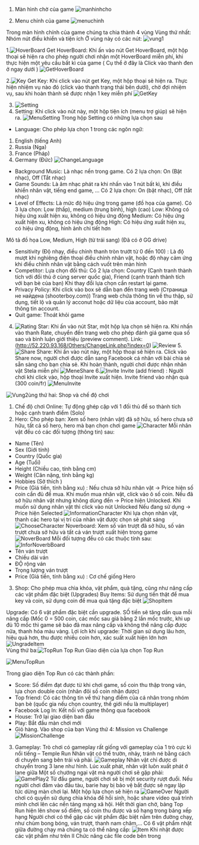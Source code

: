 1.	Màn hình chờ của game
![manhinhcho](https://user-images.githubusercontent.com/104510473/207633201-50c5400b-51bf-4fca-a1f6-ca21c31179e6.png)

2.	Menu chính của game
![menuchinh](https://user-images.githubusercontent.com/104510473/207633805-05acda0e-6508-4a2a-9eda-0e2da6823ce2.png)

Trong màn hình chính của game chúng ta chia thành 4 vùng
Vùng thứ nhất: Nhóm nút điều khiển và tiện ích
Ở vùng này có các nút:
![vung1](https://user-images.githubusercontent.com/104510473/207634326-887e1006-ce8a-4dca-b906-b29113a97312.png)






1.![HoverBoard](https://user-images.githubusercontent.com/104510473/207635215-6856ce58-d64b-49f4-8999-e629bbffb73a.png)	Get HoverBoard: Khi ấn vào nút Get HoverBoard, một hộp thoại sẽ hiện ra cho phép người chơi nhận một HoverBoard miễn phí, khi thực hiện một yêu cầu bất kì của game ( Cụ thể ở đây là Click vào thanh đen ở ngay dưới )
![GetHoverBoard](https://user-images.githubusercontent.com/104510473/207635227-94495017-dc4f-48cd-b043-1a5c1f12f55c.png)


2.![Key](https://user-images.githubusercontent.com/104510473/207638799-f5b51a84-76c3-449e-95ca-422257739326.png)	Get Key: Khi click vào nút get Key, một hộp thoại sẽ hiện ra. Thực hiện nhiệm vụ nào đó (click vào thanh trạng thái bên dưới), chờ đợi nhiệm vụ, sau khi hoàn thành sẽ được nhận 1 key miễn phí
![GetKey](https://user-images.githubusercontent.com/104510473/207639125-78b454a4-af81-4c86-b4bc-bef2996c1b8c.png)

3.	![Setting](https://user-images.githubusercontent.com/104510473/207639210-e638b23b-d448-4f20-8127-10b5ff9ef9bd.png)
4.	Setting: Khi click vào nút này, một hộp tiện ích (menu trợ giúp) sẽ hiện ra.
![MenuSetting](https://user-images.githubusercontent.com/104510473/207639310-00cdefab-3c59-49f8-995c-ebaa062df64c.png)
Trong hộp Setting có những lựa chọn sau
-	Language: Cho phép lựa chọn 1 trong các ngôn ngữ:
1.	English (tiếng Anh)
2.	Russia (Nga)
3.	France (Pháp)
4.	Germany (Đức)
![ChangeLanguage](https://user-images.githubusercontent.com/104510473/207639531-c0cff73e-9569-45cd-8c13-f2a32662267f.png)
-	Background Music: Là nhạc nền trong game. 
Có 2 lựa chọn: On (Bật nhạc), Off (Tắt nhạc)
-	Game Sounds: Là âm nhạc phát ra khi nhấn vào 1 nút bất kì, khi điều khiển nhân vật, tiếng end game, …
Có 2 lựa chọn: On (bật nhạc), Off (tắt nhạc)
-	Level of Effects: Là mức độ hiệu ứng trong game (đồ họa của game).
Có 3 lựa chọn: Low (thấp), medium (trung bình), high (cao)
Low: Không có hiệu ứng xuất hiện xu, không có hiệu ứng động
Medium: Có hiệu ứng xuất hiện xu, không có hiệu ứng động
High: Có hiệu ứng xuất hiện xu, có hiệu ứng động, hình ảnh chi tiết hơn

Mô tả đồ họa Low, Medium, High (từ trái sang) (Đã có ở GG drive)
-	Sensitivity (Độ nhạy, điều chỉnh thanh tròn trướt từ 0 đến 100) : Là độ mượt khi nghiêng điện thoại điều chỉnh nhân vật, hoặc độ nhạy cảm ứng khi điều chỉnh nhân vật bằng cách vuốt trên màn hình
-	Competitor: Lựa chọn đối thủ: Có 2 lựa chọn: Country (Cạnh tranh thành tích với đối thủ ở cùng server quốc gia), Friend (cạnh tranh thành tích với bạn bè của bạn)
Khi thay đổi lựa chọn cần restart lại game.
-	Privacy Policy: Khi click vào box sẽ dẫn bạn đến trang web (Страница не найдена (shooterboy.com)) Trang web chứa thông tin về thu thập, sử dụng, tiết lộ và quản lý acconut hoặc dữ liệu của account, bảo mật thông tin account.
-	Quit game: Thoát khỏi game


4. ![Rating](https://user-images.githubusercontent.com/104510473/207639689-45a7bf8d-d838-4f70-9df2-9ce8cf108c38.png)	Star: Khi ấn vào nút Star, một hộp lựa chọn sẽ hiện ra. Khi nhấn vào thanh Rate, chuyển đến trang web cho phép đánh giá game qua số sao và bình luận giới thiệu (preview comment). Link: (http://52.220.93.168/Others/ChangeLink.php?index=0) 
![Review](https://user-images.githubusercontent.com/104510473/207639877-94f1e3c1-e0a0-4a75-babf-00c0a4f86426.png)
5.![Share](https://user-images.githubusercontent.com/104510473/207639950-b223a8e2-3eed-415a-b282-304d0b98a0fd.png)	Share: Khi ấn vào nút này, một hộp thoại sẽ hiện ra. Click vào Share now, người chơi được dẫn sang Facebook cá nhân với bài chia sẻ sẵn sàng cho bạn chia sẻ.
Khi hoàn thành, người chơi được nhận nhân vật Stela miễn phí
![MeneShare](https://user-images.githubusercontent.com/104510473/207640042-c93cd9c6-ede6-4be1-8e48-194033ec6660.png)
6.![Invite](https://user-images.githubusercontent.com/104510473/207640233-100c829d-fac9-4d43-99ad-e7af1cbab78e.png)	Invite (add friend) : Người chơi khi click vào, hộp thoại Invite xuất hiện. Invite friend vào nhận quà (300 coin/fr)
![MenuInvite](https://user-images.githubusercontent.com/104510473/207640422-0364337c-c323-480f-98ba-158c728d45fc.png)

![Vung2](https://user-images.githubusercontent.com/104510473/207640494-6d05d771-5c1d-42e8-b145-029580a14ece.png)ùng thứ hai: Shop và chế độ chơi
1.	Chế độ chơi Online: Tự động ghép cặp với 1 đối thủ để so thành tích hoặc cạnh tranh điểm (Solo)
2.	Hero: Cho phép bạn: Xem số hero (nhân vật) đã sở hữu, số hero chưa sở hữu, tất cả số hero, hero mà bạn chọn chơi game
![Character](https://user-images.githubusercontent.com/104510473/207640603-06e4f63b-ebea-4561-9707-55a6bbf8cca6.png)
Mỗi nhân vật đều có các đối tượng (thông tin) sau:

-	Name (Tên)
-	Sex (Giới tính)
-	Country (Quốc gia)
-	Age (Tuổi)
-	Height (Chiều cao, tính bằng cm)
-	Weight (Cân nặng, tính bằng kg)
-	Hobbies (Sở thích )
-	Price (Giá tiền, tính bằng xu) : 
Nếu chưa sở hữu nhân vật -> Price hiện số coin cần đủ để mua. Khi muốn mua nhân vật, click vào ô số coin.
Nếu đã sở hữu nhân vật nhưng không dùng đến -> Price hiện Unlocked. Khi muốn sử dụng nhân vật thì click vào nút Unlocked
Nếu đang sử dụng -> Price hiện Selected
![InformationCharacter](https://user-images.githubusercontent.com/104510473/207640708-dcdcf108-202e-4f76-956d-6c2380911fc8.png)
Khi lựa chọn nhân vật, thanh các hero tại vị trí của nhân vật được chọn sẽ phát sáng 
![ChooseCharacter](https://user-images.githubusercontent.com/104510473/207640908-6b2e8964-9d5a-47a1-b18a-cac507e08328.png)
Noverboard: Xem số ván trượt đã sở hữu, số ván trượt chưa sở hữu và tất cả ván trượt xuất hiện trong game
![NoverBoard](https://user-images.githubusercontent.com/104510473/207640976-d13c82c4-210f-439e-987b-08fcdab745a8.png)
Mỗi đối tượng đều có các thuộc tính sau:![InforNoverbBoard](https://user-images.githubusercontent.com/104510473/207641110-6cb83abd-dcd8-4292-a1e7-aead052a9acb.png)
-	Tên ván trượt
-	Chiều dài ván
-	ĐỘ rộng ván
-	Trọng lượng ván trượt
-	Price (Giá tiền, tính bằng xu) :  Cơ chế giống Hero


3.	Shop: Cho phép mua chìa khóa, vật phẩm, quà tặng, cũng như nâng cấp các vật phẩm đặc biệt (Upgrades)
Buy Items: Sử dụng tiền thật để mua key và coin, sử dụng coin để mua quà tặng đặc biệt 
![ShopItem](https://user-images.githubusercontent.com/104510473/207641246-219ba3b1-67df-4fe0-bcd5-e6d355c7b818.png)
 
Upgrade: Có 6 vật phẩm đặc biệt cần upgrade. SỐ tiền sẽ tăng dần qua mỗi nâng cấp (Mốc 0 = 500 coin, các mốc sau giá bằng 2 lần mốc trước, khi up đủ 10 mốc thì game sẽ báo đã max nâng cấp và không thể nâng cấp được nữa, thanh hóa màu vàng.
Lợi ích khi upgrade: Thời gian sử dụng lâu hơn, hiệu quả hơn, thu được nhiều coin hơn, xác suất xuất hiện lớn hơn
![UngradeItem](https://user-images.githubusercontent.com/104510473/207641384-7d4058c9-f125-4066-a855-37efa0efb5cb.png)  
Vùng thứ ba:![TopRun](https://user-images.githubusercontent.com/104510473/207642155-72ab33ef-1493-47dd-8c01-aaba894e45c4.png) Top Run
Giao diện của lựa chọn Top Run

![MenuTopRun](https://user-images.githubusercontent.com/104510473/207642237-b30e8b3c-85d8-4839-86dd-c8d8035e18a8.png)



Trong giao diện Top Run có các thành phần:
-	Score: Số điểm đạt được từ khi chơi game, số coin thu thập trong ván, lựa chọn double coin (nhân đôi số coin nhận được)
-	Top friend: Có các thông tin về thứ hạng điểm của cá nhân trong nhóm bạn bè (quốc gia nếu chọn country, thế giới nếu là multiplayer)
-	Facebook Log In: Kết nối với game thông qua facebook
-	House: Trở lại giao diện ban đầu
-	Play: Bắt đầu màn chơi mới
-	Giỏ hàng. Vào shop của bạn
Vùng thứ 4: Mission vs Challenge 
![MissionChallenge](https://user-images.githubusercontent.com/104510473/207642311-e192e097-6371-4430-b9dd-479a70a7c7f6.png)
3.	Gameplay: Trò chơi có gameplay rất giống với gameplay của 1 trò cực kì nổi tiếng – Temple Run
Nhân vật có thể trườn, nhảy, tránh né bằng cách di chuyển sang bên trái và phải.
![Gameplay](https://user-images.githubusercontent.com/104510473/207642369-70fb4815-c427-4774-aa5e-42ee6e5a4a70.png)
Nhân vật chỉ được di chuyển trong 3 lane như hình. Lúc xuất phát, nhân vật luôn xuất phát ở lane giữa
Một số chướng ngại vật mà người chơi sẽ gặp phải:
![GamePlay2](https://user-images.githubusercontent.com/104510473/207643078-b87a0e90-be81-4cc8-b5fb-b6ea1bac4853.png)
Từ đầu game, người chơi sẽ bị một security rượt đuổi. Nếu người chơi đâm vào đầu tàu, barie hay bị bảo vệ bắt được sẽ ngay lập tức dừng màn chơi lại. Một hộp lựa chọn sẽ hiện ra
![GameOver](https://user-images.githubusercontent.com/104510473/207643213-8c638d83-a18d-448f-baf0-acc099a36963.png)
Người chơi có quyền sử dụng chìa khóa để hồi sinh, hoặc share video quá trình mình chơi lên các nền tảng mạng xã hội. Hết thời gian chờ, bảng Top Run hiện lên show số điểm, số coin thu được và số hạng trong bảng xếp hạng
Người chơi có thể gặp các vật phẩm đặc biệt nằm trên đường chạy, như chùm bong bóng, ván trượt, thanh nam châm,…
Có 6 vật phẩm nhặt giữa đường chạy mà chúng ta có thể nâng cấp:
![Item](https://user-images.githubusercontent.com/104510473/207643381-58fb1a4e-1e35-4f67-ae80-ca84e377d9e8.png)
Khi nhặt được các vật phẩm như trên
II Chức năng các file code bên trong
